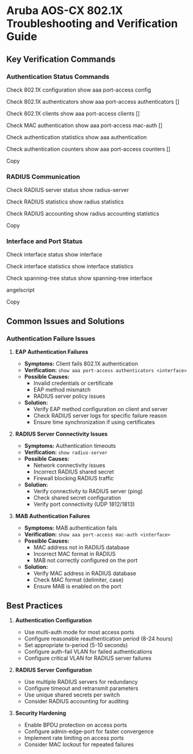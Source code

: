 # Aruba AOS-CX 802.1X Troubleshooting and Verification Guide

## Key Verification Commands

### Authentication Status Commands

Check 802.1X configuration
show aaa port-access config

Check 802.1X authenticators
show aaa port-access authenticators [<interface>]

Check 802.1X clients
show aaa port-access clients [<interface>]

Check MAC authentication
show aaa port-access mac-auth [<interface>]

Check authentication statistics
show aaa authentication

Check authentication counters
show aaa port-access counters [<interface>]


Copy

### RADIUS Communication

Check RADIUS server status
show radius-server

Check RADIUS statistics
show radius statistics

Check RADIUS accounting
show radius accounting statistics


Copy

### Interface and Port Status

Check interface status
show interface <interface>

Check interface statistics
show interface <interface> statistics

Check spanning-tree status
show spanning-tree interface <interface>

angelscript

Copy

## Common Issues and Solutions

### Authentication Failure Issues

1. **EAP Authentication Failures**
   - **Symptoms:** Client fails 802.1X authentication
   - **Verification:** `show aaa port-access authenticators <interface>`
   - **Possible Causes:** 
     - Invalid credentials or certificate
     - EAP method mismatch
     - RADIUS server policy issues
   - **Solution:** 
     - Verify EAP method configuration on client and server
     - Check RADIUS server logs for specific failure reason
     - Ensure time synchronization if using certificates

2. **RADIUS Server Connectivity Issues**
   - **Symptoms:** Authentication timeouts
   - **Verification:** `show radius-server`
   - **Possible Causes:**
     - Network connectivity issues
     - Incorrect RADIUS shared secret
     - Firewall blocking RADIUS traffic
   - **Solution:**
     - Verify connectivity to RADIUS server (ping)
     - Check shared secret configuration
     - Verify port connectivity (UDP 1812/1813)

3. **MAB Authentication Failures**
   - **Symptoms:** MAB authentication fails
   - **Verification:** `show aaa port-access mac-auth <interface>`
   - **Possible Causes:**
     - MAC address not in RADIUS database
     - Incorrect MAC format in RADIUS
     - MAB not correctly configured on the port
   - **Solution:**
     - Verify MAC address in RADIUS database
     - Check MAC format (delimiter, case)
     - Ensure MAB is enabled on the port

## Best Practices

1. **Authentication Configuration**
   - Use multi-auth mode for most access ports
   - Configure reasonable reauthentication period (8-24 hours)
   - Set appropriate tx-period (5-10 seconds)
   - Configure auth-fail VLAN for failed authentications
   - Configure critical VLAN for RADIUS server failures

2. **RADIUS Server Configuration**
   - Use multiple RADIUS servers for redundancy
   - Configure timeout and retransmit parameters
   - Use unique shared secrets per switch
   - Consider RADIUS accounting for auditing

3. **Security Hardening**
   - Enable BPDU protection on access ports
   - Configure admin-edge-port for faster convergence
   - Implement rate limiting on access ports
   - Consider MAC lockout for repeated failures
